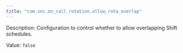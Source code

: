 ```yaml
---
title: "com.snc.on_call_rotation.allow_rota_overlap"
---
```


Description: Configuration to control whether to allow overlapping Shift schedules.

Value: `false`